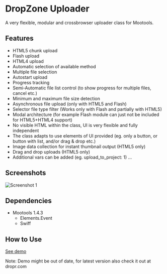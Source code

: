 DropZone Uploader
=================

A very flexible, modular and crossbrowser uploader class for Mootools.

Features
--------

+ HTML5 chunk upload 
+ Flash upload 
+ HTML4 upload 
+ Automatic selection of available method 
+ Multiple file selection 
+ Autostart upload
+ Progress tracking 
+ Semi-Automatic file list control (to show progress for multiple 
files, cancel etc.) 
+ Minimum and maximum file size detection 
+ Asynchronous file upload (only with HTML5 and Flash) 
+ Selector file type filter (Works only with Flash and partially with 
HTML5) 
+ Modal architecture (for example Flash module can just not be 
included for HTML5+HTML4 support) 
+ No visible HTML within the class, UI is very flexible and fully 
independent 
+ The class adapts to use elements of UI provided (eg. only a button, or button with list, and/or drag & drop etc.)
+ Image data collection for instant thumbnail output (HTML5 only) 
+ Drag and drop uploads (HTML5 only) 
+ Additional vars can be added (eg. upload_to_project: 1) 
...


Screenshots
-----------

![Screenshot 1](http://thebootle.com/foof/moo/DropZone/Demo/Screenshot%202011-12-18%20at%2021.24.png)


Dependencies
------------

+ Mootools 1.4.3
	+ Elements.Event
	+ Swiff

	
How to Use
----------

[See demo](http://thebootle.com/foof/moo/DropZone/Demo/)

Note: Demo might be out of date, for latest version also check it out at dropr.com
